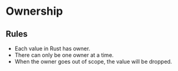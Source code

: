 # Ownership

## Rules

- Each value in Rust has owner.
- There can only be one owner at a time.
- When the owner goes out of scope, the value will be dropped.